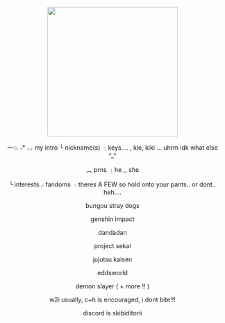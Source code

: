 <p align="center">
    <img width="300" src="https://64.media.tumblr.com/f442370d3a247c3bdad96161464bc921/3c4472fb1fe74232-57/s1280x1920/fb83afde6d22cf35aa5b2f7411cdf35b8f5eba77.gifv">
</p>

<p align="center">
 一💥 ˖° ⸝⸝ my intro ╰ nickname(s) ﹕keys.... , kie, kiki ... uhrm idk what else ^_^
</p>

<p align="center">
 ︵ prns ﹕he ,, she
</p>

<p align="center">
 ╰ interests ⸝ fandoms ﹕theres A FEW so hold onto your pants.. or dont.. heh....
</p>

<p align="center">
 bungou stray dogs
</p>

<p align="center">
  genshin impact
</p>

<p align="center">
 dandadan 
</p>

<p align="center">
 project sekai 
</p>

<p align="center">
 jujutsu kaisen
</p>

<p align="center">
 eddsworld 
</p>

<p align="center">
 demon slayer ( + more !! ) 
</p>

<p align="center">
 w2i usually, c+h is encouraged, i dont bite!!!
</p>

<p align="center">
 discord is skibiditorii
</p>
